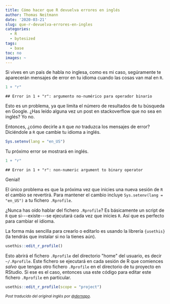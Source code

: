 ```yaml
---
title: Cómo hacer que R devuelva errores en inglés
author: Thomas Neitmann
date: '2020-03-21'
slug: que-r-devuelva-errores-en-ingles
categories:
  - R
  - bytesized
tags:
  - base
toc: no
images: ~
---
```


Si vives en un país de habla no inglesa, como es mi caso, segúramente te aparecerán mensajes de error en tu idioma cuando las cosas van mal en `R`.


```r
1 + "r"
```

```
## Error in 1 + "r": argumento no-numérico para operador binario
```

Esto es un problema, ya que limita el número de resultados de tu búsqueda en Google. ¿Has leído alguna vez un post en stackoverflow que no sea en inglés? Yo no.

Entonces, ¿cómo decirle a `R` que *no* traduzca los mensajes de error? Diciéndole a `R` que cambie tu idioma a inglés.


```r
Sys.setenv(lang = "en_US")
```

Tu próximo error se mostrará en inglés.


```r
1 + "r"
```

```
## Error in 1 + "r": non-numeric argument to binary operator
```

Genial!

El único problema es que la próxima vez que inicies una nueva sesión de `R` el cambio se revertirá. Para mantener el cambio incluye `Sys.setenv(lang = "en_US")` a tu fichero `.Rprofile`.

¿Nunca has oído hablar del fichero `.Rprofile`? Es básicamente un script de `R` que si---existe---se ejecutará cada vez que inicies `R`. Así que es perfecto para cambiar el idioma.

<script async src="https://pagead2.googlesyndication.com/pagead/js/adsbygoogle.js"></script>
<!-- B -->
<ins class="adsbygoogle"
     style="display:block"
     data-ad-client="ca-pub-1597114514381206"
     data-ad-slot="6037303850"
     data-ad-format="auto"
     data-full-width-responsive="true"></ins>
<script>
     (adsbygoogle = window.adsbygoogle || []).push({});
</script>

La forma más sencilla para crearlo o editarlo es usando la librería `{usethis}` (la tendrás que instalar si no la tienes aún).


```r
usethis::edit_r_profile()
```

Esto abrirá el fichero `.Rprofile` del directorio "home" del usuario, es decir `~/.Rprofile`. Este fichero se ejecutará en cada sesión de R que comiences *salvo* que tengas otro fichero `.Rprofile` en el directorio de tu proyecto en RStudio. Si ese es el caso, entonces usa este código para editar este fichero `.Rprofile` en particular.


```r
usethis::edit_r_profile(scope = "project")
```

*<small>Post traducido del original inglés por [@dernapo](https://twitter.com/dernapo).</small>*

